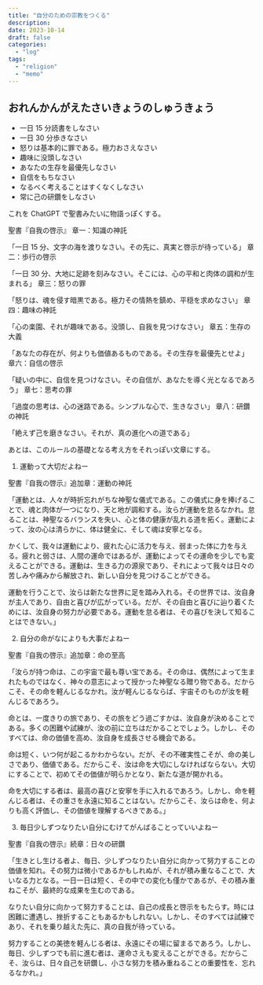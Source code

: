```yaml
---
title: "自分のための宗教をつくる"
description:
date: 2023-10-14
draft: false
categories:
  - "log"
tags:
  - "religion"
  - "memo"
---
```


## おれんかんがえたさいきょうのしゅうきょう

- 一日 15 分読書をしなさい
- 一日 30 分歩きなさい
- 怒りは基本的に罪である。極力おさえなさい
- 趣味に没頭しなさい
- あなたの生存を最優先しなさい
- 自信をもちなさい
- なるべく考えることはすくなくしなさい
- 常に己の研鑽をしなさい

これを ChatGPT で聖書みたいに物語っぽくする。

聖書『自我の啓示』
章一：知識の神託

「一日 15 分、文字の海を渡りなさい。その先に、真実と啓示が待っている」
章二：歩行の啓示

「一日 30 分、大地に足跡を刻みなさい。そこには、心の平和と肉体の調和が生まれる」
章三：怒りの罪

「怒りは、魂を侵す暗黒である。極力その情熱を鎮め、平穏を求めなさい」
章四：趣味の神託

「心の楽園、それが趣味である。没頭し、自我を見つけなさい」
章五：生存の大義

「あなたの存在が、何よりも価値あるものである。その生存を最優先とせよ」
章六：自信の啓示

「疑いの中に、自信を見つけなさい。その自信が、あなたを導く光となるであろう」
章七：思考の罪

「過度の思考は、心の迷路である。シンプルな心で、生きなさい」
章八：研鑽の神託

「絶えず己を磨きなさい。それが、真の進化への道である」

あとは、このルールの基礎となる考え方をそれっぽい文章にする。

1. 運動って大切だよねー

聖書『自我の啓示』追加章：運動の神託

「運動とは、人々が時折忘れがちな神聖な儀式である。この儀式に身を捧げることで、魂と肉体が一つになり、天と地が調和する。汝らが運動を怠るなかれ。怠ることは、神聖なるバランスを失い、心と体の健康が乱れる道を拓く。運動によって、汝の心は清らかに、体は健全に、そして魂は安寧となる。

かくして、我々は運動により、疲れた心に活力を与え、弱まった体に力を与える。疲れと弱さは、人間の運命ではあるが、運動によってその運命を少しでも変えることができる。運動は、生きる力の源泉であり、それによって我々は日々の苦しみや痛みから解放され、新しい自分を見つけることができる。

運動を行うことで、汝らは新たな世界に足を踏み入れる。その世界では、汝自身が主人であり、自由と喜びが広がっている。だが、その自由と喜びに辿り着くためには、汝自身の努力が必要である。運動を怠る者は、その喜びを決して知ることはできない。」

2. 自分の命がなによりも大事だよねー

聖書『自我の啓示』追加章：命の至高

「汝らが持つ命は、この宇宙で最も尊い宝である。その命は、偶然によって生まれたものではなく、神々の意志によって授かった神聖なる贈り物である。だからこそ、その命を軽んじるなかれ。汝が軽んじるならば、宇宙そのものが汝を軽んじるであろう。

命とは、一度きりの旅であり、その旅をどう過ごすかは、汝自身が決めることである。多くの困難や試練が、汝の前に立ちはだかることでしょう。しかし、そのすべては、命の価値を高め、汝自身を成長させる機会である。

命は短く、いつ何が起こるかわからない。だが、その不確実性こそが、命の美しさであり、価値である。だからこそ、汝は命を大切にしなければならない。大切にすることで、初めてその価値が明らかとなり、新たな道が開かれる。

命を大切にする者は、最高の喜びと安寧を手に入れるであろう。しかし、命を軽んじる者は、その重さを永遠に知ることはない。だからこそ、汝らは命を、何よりも高く評価し、その価値を理解するべきである。」

3. 毎日少しずつなりたい自分にむけてがんばることっていいよねー

聖書『自我の啓示』続章：日々の研鑽

「生きとし生ける者よ、毎日、少しずつなりたい自分に向かって努力することの価値を知れ。その努力は微小であるかもしれぬが、それが積み重なることで、大いなる力となる。一日一日は短く、その中での変化も僅かであるが、その積み重ねこそが、最終的な成果を生むのである。

なりたい自分に向かって努力することは、自己の成長と啓示をもたらす。時には困難に遭遇し、挫折することもあるかもしれない。しかし、そのすべては試練であり、それを乗り越えた先に、真の自我が待っている。

努力することの美徳を軽んじる者は、永遠にその場に留まるであろう。しかし、毎日、少しずつでも前に進む者は、運命さえも変えることができる。だからこそ、汝らは、日々自己を研鑽し、小さな努力を積み重ねることの重要性を、忘れるなかれ。」
